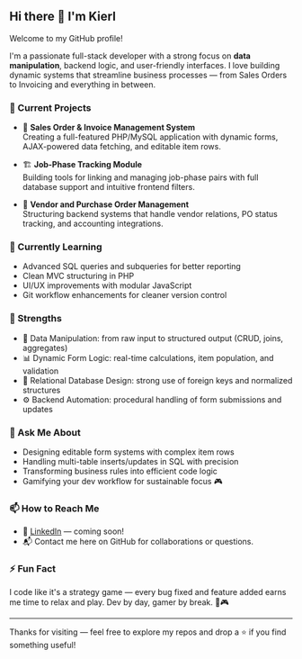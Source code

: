 ## Hi there 👋 I'm Kierl

Welcome to my GitHub profile!

I'm a passionate full-stack developer with a strong focus on **data manipulation**, backend logic, and user-friendly interfaces. I love building dynamic systems that streamline business processes — from Sales Orders to Invoicing and everything in between.

### 🔭 Current Projects
- 🧾 **Sales Order & Invoice Management System**  
  Creating a full-featured PHP/MySQL application with dynamic forms, AJAX-powered data fetching, and editable item rows.

- 🏗 **Job-Phase Tracking Module**  
  Building tools for linking and managing job-phase pairs with full database support and intuitive frontend filters.

- 🧩 **Vendor and Purchase Order Management**  
  Structuring backend systems that handle vendor relations, PO status tracking, and accounting integrations.

### 🌱 Currently Learning
- Advanced SQL queries and subqueries for better reporting
- Clean MVC structuring in PHP
- UI/UX improvements with modular JavaScript
- Git workflow enhancements for cleaner version control

### 🧠 Strengths
- 🔄 Data Manipulation: from raw input to structured output (CRUD, joins, aggregates)
- 📊 Dynamic Form Logic: real-time calculations, item population, and validation
- 🔗 Relational Database Design: strong use of foreign keys and normalized structures
- ⚙️ Backend Automation: procedural handling of form submissions and updates

### 💬 Ask Me About
- Designing editable form systems with complex item rows
- Handling multi-table inserts/updates in SQL with precision
- Transforming business rules into efficient code logic
- Gamifying your dev workflow for sustainable focus 🎮

### 📫 How to Reach Me
- 💼 [LinkedIn](#) — coming soon!
- 📬 Contact me here on GitHub for collaborations or questions.

### ⚡ Fun Fact
I code like it's a strategy game — every bug fixed and feature added earns me time to relax and play. Dev by day, gamer by break. 🚀🎮

---

Thanks for visiting — feel free to explore my repos and drop a ⭐ if you find something useful!
